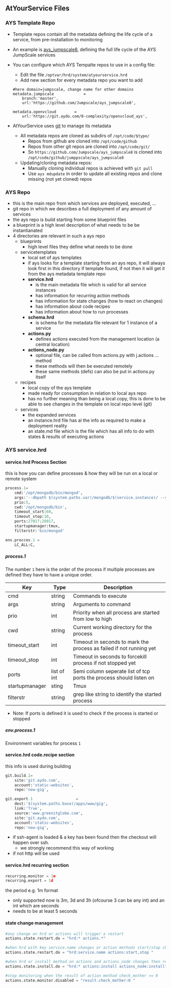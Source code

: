 ## AtYourService Files

### AYS Template Repo

- Template repos contain all the metadata defining the life cycle of a service, from pre-installation to monitoring
- An example is [ays_jumpscale8](https://github.com/Jumpscale/ays_jumpscale8), defining the full life cycle of the AYS JumpScale services
- You can configure which AYS Tempalte repos to use in a config file:
    - Edit the file ```/optvar/hrd/system/atyourservice.hrd```
    - Add new section for every metadata repo you want to add
    
    ```shell
    #here domain=jumpscale, change name for other domains
    metadata.jumpscale             =
        branch:'master',
        url:'https://github.com/Jumpscale/ays_jumpscale8',

    metadata.openvcloud        =
        url:'https://git.aydo.com/0-complexity/openvcloud_ays',
    ```

- AtYourService uses [git](http://git-scm.com) to manage its metadata
    - All metadata repos are cloned as subdirs of ```/opt/code/$type/```
        - Repos from github are cloned into ```/opt/code/github```
        - Repos from other git repos are cloned into ```/opt/code/git/```
        - So ```https://github.com/Jumpscale/ays_jumpscale8``` is cloned into ```/opt/code/github/jumppscale/ays_jumpscale8```
    - Updating/cloning metadata repos:
        - Manually cloning individual repos is achieved with ```git pull```
        - Use ```ays mdupdate``` in order to update all existing repos and clone missing (not yet cloned) repos


### AYS Repo

- this is the main repo from which services are deployed, executed, ...
- git repo in which we describes a full deployment of any amount of services
- the ays repo is build starting from some blueprint files
- a blueprint is a high level description of what needs to be be instantianated
- 4 directories are relevant in such a ays repo
    - blueprints
        - high level files they define what needs to be done
    - servicetemplates
        - local set of ays templates
        - if ays looks for a template starting from an ays repo, it will always look first in this directory if template found, if not then it will get it from the ays metadata template repo 
        - **service.hrd** 
          - is the main metadata file which is valid for all service instances
          - has information for recurring action methods
          - has information for state changes (how to react on changes)
          - has information about code recipes
          - has information about how to run processes
        - **schema.hrd** 
          - is schema for the metadata file relevant for 1 instance of a service
        - **actions.py** 
          - defines actions executed from the management location (a central location)
        - **actions_node.py** 
          - optional file, can be called from actions.py with j.actions ... method
          - these methods will then be executed remotely
          - these same methods (defs) can also be put in actions.py itself
    - recipes
        - local copy of the ays template
        - made ready for consumption in relation to local ays repo  
        - has no further meaning than being a local copy, this is done to be able to see changes in the template on local repo level (git)
    - services
        - the expanded services
        - an instance.hrd file has al the info as required to make a deployment reality 
        - an state.md file which is the file which has all info to do with states & results of executing actions

### AYS service.hrd

#### service.hrd Process Section

this is how you can define processes & how they will be run on a local or remote system

```python
process.1=
    cmd:'/opt/mongodb/bin/mongod',
    args:'--dbpath $(system.paths.var)/mongodb/$(service.instance)/ --smallfiles --rest --httpinterface',
    prio:5,
    cwd:'/opt/mongodb/bin',
    timeout_start:60,
    timeout_stop:10,
    ports:27017;28017,
    startupmanager:tmux,
    filterstr:'bin/mongod'

env.procces.1 =
    LC_ALL:C,
```

##### process.1

The number `1` here is the order of the process if multiple processes are defined they have to have a unique order.

| Key | Type | Description |
|-----|------|-------------|
|cmd  | string| Commands to execute |
|args | string | Arguments to command |
|prio | int | Priority when all process are started from low to high |
|cwd  | string | Current working directory for the process |
|timeout_start| int | Timeout in seconds to mark the process as failed if not running yet |
|timeout_stop| int | Timeout in seconds to forcekill process if not stopped yet |
|ports| list of int| Semi column seperate list of tcp ports the process should listen on |
|startupmanager| sting | Tmux|
|filterstr| string| grep like string to identify the started process |

* Note: If ports is defined it is used to check if the process is started or stopped

##### env.process.1

Environment variables for process `1`


#### service.hrd code.recipe section


this info is used during building


```python
git.build.1=
    site:'git.aydo.com',
    account:'static-websites',
    repo:'new-gig',

git.export.1                   =
    dest:'$(system.paths.base)/apps/www/gig',
    link:'True',
    source:'www.greenitglobe.com',
    site:'git.aydo.com',
    account:'static-websites',
    repo:'new-gig',
```

- if ssh-agent is loaded & a key has been found then the checkout will happen over ssh.
    - we strongly recommend this way of working
- if not http will be used

#### service.hrd recurring section

```python
recurring.monitor = 1m
recurring.export = 1d
```

the period e.g. 1m format

- only supported now is 3m, 3d and 3h (ofcourse 3 can be any int) and an int which are seconds
- needs to be at least 5 seconds


#### state change management

```python
#any change on hrd or actions will trigger a restart
actions.state.restart.do = "hrd:* actions.*"

#when hrd with key service.name changes or action methods start/stop change then restart
actions.state.restart.do = "hrd:service.name actions:start,stop "

#when hrd or install method on actions and actions_node changes then redo the install
actions.state.install.do = "hrd:* actions:install actions_node:install"

#stop monitoring when the result of action method check_mother == 0
actions.state.monitor.disabled = "result.check_mother:0 "

```
